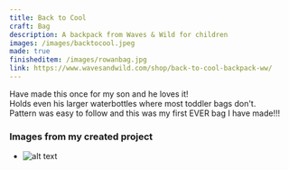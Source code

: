 ```yaml
---
title: Back to Cool
craft: Bag
description: A backpack from Waves & Wild for children
images: /images/backtocool.jpeg
made: true
finisheditem: /images/rowanbag.jpg
link: https://www.wavesandwild.com/shop/back-to-cool-backpack-ww/
---
```


Have made this once for my son and he loves it!   
Holds even his larger waterbottles where most toddler bags don't.   
Pattern was easy to follow and this was my first EVER bag I have made!!!

### Images from my created project 

* ![alt text](/images/rowanbag.jpg "mdImage")

